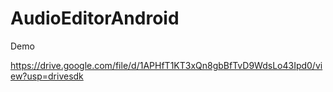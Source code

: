 # AudioEditorAndroid

Demo

https://drive.google.com/file/d/1APHfT1KT3xQn8gbBfTvD9WdsLo43Ipd0/view?usp=drivesdk
